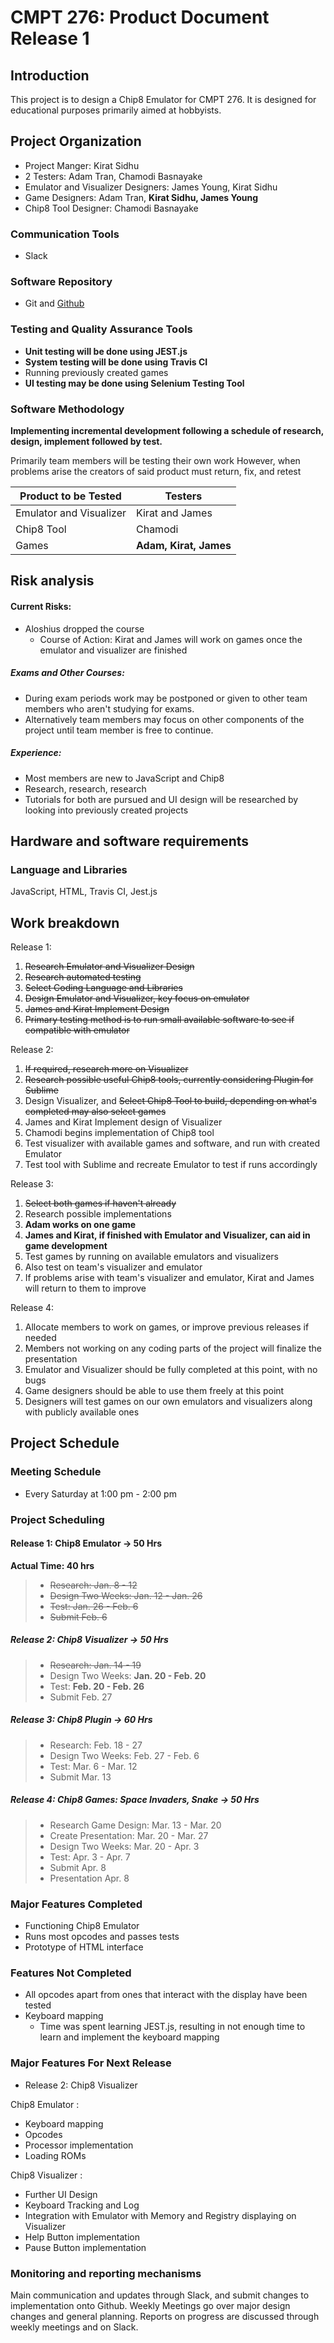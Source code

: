 # CMPT 276: Product Document Release 1


## Introduction
This project is to design a Chip8 Emulator for CMPT 276. It is designed for educational purposes primarily aimed at hobbyists.

## Project Organization
- Project Manger: Kirat Sidhu
- 2 Testers: Adam Tran, Chamodi Basnayake
- Emulator and Visualizer Designers: James Young, Kirat Sidhu
- Game Designers: Adam Tran, **Kirat Sidhu, James Young**
- Chip8 Tool Designer: Chamodi Basnayake

### Communication Tools
- Slack

### Software Repository
- Git and [Github](https://github.com/KSSidhu/CMPT276)

### Testing and Quality Assurance Tools
- **Unit testing will be done using JEST.js**
- **System testing will be done using Travis CI**
- Running previously created games
- **UI testing may be done using Selenium Testing Tool**

### Software Methodology

**Implementing incremental development following a schedule of research, design, implement followed by test.**


Primarily team members will be testing their own work
However, when problems arise the creators of said product must return, fix, and retest

|Product to be Tested   |Testers                 |
|  ----                 | ------                 |
|Emulator and Visualizer| Kirat and James        |
|Chip8 Tool             | Chamodi   |
|Games                  | **Adam, Kirat, James**    |

## Risk analysis

#### Current Risks:
- Aloshius dropped the course
  - Course of Action: Kirat and James will work on games once the emulator and visualizer are finished

##### Exams and Other Courses:
  - During exam periods work may be postponed or given to other team members who aren't studying for exams.
  - Alternatively team members may focus on other components of the project until team member is free to continue.

##### Experience:
  - Most members are new to JavaScript and Chip8
  - Research, research, research
  - Tutorials for both are pursued and UI design will be researched by looking into previously created projects

## Hardware and software requirements

### Language and Libraries
JavaScript, HTML, Travis CI, Jest.js

## Work breakdown

Release 1:
<ol>
  <li><del>Research Emulator and Visualizer Design</del>
  <li><del>Research automated testing</del>
  <li><del>Select Coding Language and Libraries</del>
  <li><del>Design Emulator and Visualizer, key focus on emulator</del>
  <li><del>James and Kirat Implement Design</del>
  <li><del>Primary testing method is to run small available software to see if compatible with emulator</del>
</ol>

Release 2:
<ol>
  <li><del>If required, research more on Visualizer</del>
  <li><del>Research possible useful Chip8 tools, currently considering Plugin for Sublime</del>
  <li>Design Visualizer, and <del>Select Chip8 Tool to build, depending on what's completed may also select games</del>
  <li>James and Kirat Implement design of Visualizer
  <li>Chamodi begins implementation of Chip8 tool
  <li>Test visualizer with available games and software, and run with created Emulator
  <li>Test tool with Sublime and recreate Emulator to test if runs accordingly
</ol>

Release 3:
<ol>
  <li><del>Select both games if haven't already</del>
  <li>Research possible implementations
  <li> <strong>Adam works on one game</strong>
  <li> <strong>James and Kirat, if finished with Emulator and Visualizer, can aid in game development</strong>
  <li>Test games by running on available emulators and visualizers
  <li>Also test on team's visualizer and emulator
  <li>If problems arise with team's visualizer and emulator, Kirat and James will return to them to improve
</ol>

Release 4:
  <ol>
  <li>Allocate members to work on games, or improve previous releases if needed
  <li>Members not working on any coding parts of the project will finalize the presentation
  <li>Emulator and Visualizer should be fully completed at this point, with no bugs
  <li>Game designers should be able to use them freely at this point
  <li>Designers will test games on our own emulators and visualizers along with publicly available ones
  </ol>
  

## Project Schedule

### Meeting Schedule
- Every Saturday at 1:00 pm - 2:00 pm

### Project Scheduling

#### Release 1: Chip8 Emulator -> 50 Hrs
 **Actual Time: 40 hrs**
  > - <del>Research: Jan. 8 - 12</del>
  > - <del>Design Two Weeks: Jan. 12 - Jan. 26</del>
  > - <del>Test: Jan. 26 - Feb. 6</del>
  > - <del>Submit Feb. 6</del>

##### Release 2: Chip8 Visualizer -> 50 Hrs
> - <del>Research: Jan. 14 - 19</del>
> - Design Two Weeks: **Jan. 20 - Feb. 20**
> - Test: **Feb. 20 - Feb. 26**
> - Submit Feb. 27

##### Release 3: Chip8 Plugin -> 60 Hrs
> - Research: Feb. 18 - 27
> - Design Two Weeks: Feb. 27 - Feb. 6
> - Test: Mar. 6 - Mar. 12
> - Submit Mar. 13

##### Release 4: Chip8 Games: Space Invaders, Snake -> 50 Hrs
> - Research Game Design: Mar. 13 - Mar. 20
> - Create Presentation: Mar. 20 - Mar. 27
> - Design Two Weeks: Mar. 20 - Apr. 3
> - Test: Apr. 3 - Apr. 7
> - Submit Apr. 8
> - Presentation Apr. 8

### Major Features Completed
- Functioning Chip8 Emulator
- Runs most opcodes and passes tests
- Prototype of HTML interface

### Features Not Completed
- All opcodes apart from ones that interact with the display have been tested
- Keyboard mapping
  - Time was spent learning JEST.js, resulting in not enough time to learn and implement the keyboard mapping

### Major Features For Next Release
- Release 2: Chip8 Visualizer

Chip8 Emulator :
- Keyboard mapping
- Opcodes
- Processor implementation
- Loading ROMs

Chip8 Visualizer :
- Further UI Design
- Keyboard Tracking and Log
- Integration with Emulator with Memory and Registry displaying on Visualizer
- Help Button implementation
- Pause Button implementation

### Monitoring and reporting mechanisms

Main communication and updates through Slack, and submit changes to implementation onto Github. Weekly Meetings go over major design changes and general planning. Reports on progress are discussed through weekly meetings and on Slack. 
